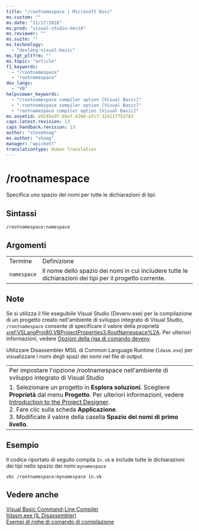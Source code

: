 ```yaml
---
title: "/rootnamespace | Microsoft Docs"
ms.custom: ""
ms.date: "11/17/2016"
ms.prod: "visual-studio-dev14"
ms.reviewer: ""
ms.suite: ""
ms.technology: 
  - "devlang-visual-basic"
ms.tgt_pltfrm: ""
ms.topic: "article"
f1_keywords: 
  - "/rootnamespace"
  - "rootnamespace"
dev_langs: 
  - "VB"
helpviewer_keywords: 
  - "/rootnamespace compiler option [Visual Basic]"
  - "-rootnamespace compiler option [Visual Basic]"
  - "rootnamespace compiler option [Visual Basic]"
ms.assetid: e9245edf-6bef-420d-a7c7-324117752783
caps.latest.revision: 13
caps.handback.revision: 13
author: "stevehoag"
ms.author: "shoag"
manager: "wpickett"
translationtype: Human Translation
---
```

# /rootnamespace
Specifica uno spazio dei nomi per tutte le dichiarazioni di tipi.  
  
## Sintassi  
  
```  
/rootnamespace:namespace  
```  
  
## Argomenti  
  
|||  
|-|-|  
|Termine|Definizione|  
|`namespace`|Il nome dello spazio dei nomi in cui includere tutte le dichiarazioni dei tipi per il progetto corrente.|  
  
## Note  
 Se si utilizza il file eseguibile Visual Studio \(Devenv.exe\) per la compilazione di un progetto creato nell'ambiente di sviluppo integrato di Visual Studio, `/rootnamespace` consente di specificare il valore della proprietà <xref:VSLangProj80.VBProjectProperties3.RootNamespace%2A>.  Per ulteriori informazioni, vedere [Opzioni della riga di comando devenv](/visual-studio/ide/reference/devenv-command-line-switches).  
  
 Utilizzare Disassembler MSIL di Common Language Runtime \(`ldasm.exe`\) per visualizzare i nomi degli spazi dei nomi nel file di output.  
  
||  
|-|  
|Per impostare l'opzione \/rootnamespace nell'ambiente di sviluppo integrato di Visual Studio|  
|1.  Selezionare un progetto in **Esplora soluzioni**.  Scegliere **Proprietà** dal menu **Progetto**.  Per ulteriori informazioni, vedere [Introduction to the Project Designer](http://msdn.microsoft.com/it-it/898dd854-c98d-430c-ba1b-a913ce3c73d7).<br />2.  Fare clic sulla scheda **Applicazione**.<br />3.  Modificate il valore della casella **Spazio dei nomi di primo livello**.|  
  
## Esempio  
 Il codice riportato di seguito compila `In.vb` e include tutte le dichiarazioni dei tipi nello spazio dei nomi `mynamespace`  
  
```  
vbc /rootnamespace:mynamespace in.vb  
```  
  
## Vedere anche  
 [Visual Basic Command\-Line Compiler](../../../visual-basic/reference/command-line-compiler/index.md)   
 [Ildasm.exe \(IL Disassembler\)](../Topic/Ildasm.exe%20\(IL%20Disassembler\).md)   
 [Esempi di righe di comando di compilazione](../../../visual-basic/reference/command-line-compiler/sample-compilation-command-lines.md)
